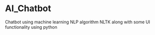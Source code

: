 # AI_Chatbot
Chatbot using machine learning NLP algorithm NLTK along with some UI functionality using python
